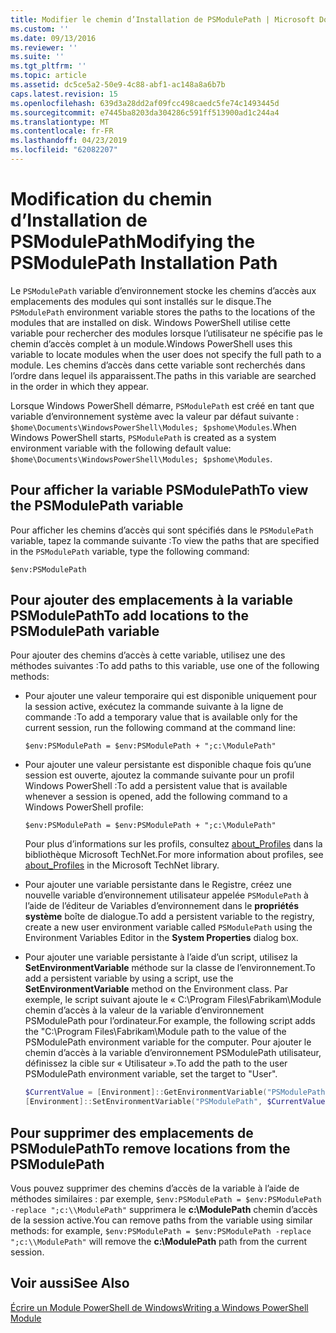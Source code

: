 ```yaml
---
title: Modifier le chemin d’Installation de PSModulePath | Microsoft Docs
ms.custom: ''
ms.date: 09/13/2016
ms.reviewer: ''
ms.suite: ''
ms.tgt_pltfrm: ''
ms.topic: article
ms.assetid: dc5ce5a2-50e9-4c88-abf1-ac148a8a6b7b
caps.latest.revision: 15
ms.openlocfilehash: 639d3a28dd2af09fcc498caedc5fe74c1493445d
ms.sourcegitcommit: e7445ba8203da304286c591ff513900ad1c244a4
ms.translationtype: MT
ms.contentlocale: fr-FR
ms.lasthandoff: 04/23/2019
ms.locfileid: "62082207"
---
```

# <a name="modifying-the-psmodulepath-installation-path"></a><span data-ttu-id="b3baf-102">Modification du chemin d’Installation de PSModulePath</span><span class="sxs-lookup"><span data-stu-id="b3baf-102">Modifying the PSModulePath Installation Path</span></span>

<span data-ttu-id="b3baf-103">Le `PSModulePath` variable d’environnement stocke les chemins d’accès aux emplacements des modules qui sont installés sur le disque.</span><span class="sxs-lookup"><span data-stu-id="b3baf-103">The `PSModulePath` environment variable stores the paths to the locations of the modules that are installed on disk.</span></span> <span data-ttu-id="b3baf-104">Windows PowerShell utilise cette variable pour rechercher des modules lorsque l’utilisateur ne spécifie pas le chemin d’accès complet à un module.</span><span class="sxs-lookup"><span data-stu-id="b3baf-104">Windows PowerShell uses this variable to locate modules when the user does not specify the full path to a module.</span></span> <span data-ttu-id="b3baf-105">Les chemins d’accès dans cette variable sont recherchés dans l’ordre dans lequel ils apparaissent.</span><span class="sxs-lookup"><span data-stu-id="b3baf-105">The paths in this variable are searched in the order in which they appear.</span></span>

<span data-ttu-id="b3baf-106">Lorsque Windows PowerShell démarre, `PSModulePath` est créé en tant que variable d’environnement système avec la valeur par défaut suivante : `$home\Documents\WindowsPowerShell\Modules; $pshome\Modules`.</span><span class="sxs-lookup"><span data-stu-id="b3baf-106">When Windows PowerShell starts, `PSModulePath` is created as a system environment variable with the following default value: `$home\Documents\WindowsPowerShell\Modules; $pshome\Modules`.</span></span>

## <a name="to-view-the-psmodulepath-variable"></a><span data-ttu-id="b3baf-107">Pour afficher la variable PSModulePath</span><span class="sxs-lookup"><span data-stu-id="b3baf-107">To view the PSModulePath variable</span></span>

<span data-ttu-id="b3baf-108">Pour afficher les chemins d’accès qui sont spécifiés dans le `PSModulePath` variable, tapez la commande suivante :</span><span class="sxs-lookup"><span data-stu-id="b3baf-108">To view the paths that are specified in the `PSModulePath` variable, type the following command:</span></span>

`$env:PSModulePath`

## <a name="to-add-locations-to-the-psmodulepath-variable"></a><span data-ttu-id="b3baf-109">Pour ajouter des emplacements à la variable PSModulePath</span><span class="sxs-lookup"><span data-stu-id="b3baf-109">To add locations to the PSModulePath variable</span></span>

<span data-ttu-id="b3baf-110">Pour ajouter des chemins d’accès à cette variable, utilisez une des méthodes suivantes :</span><span class="sxs-lookup"><span data-stu-id="b3baf-110">To add paths to this variable, use one of the following methods:</span></span>

- <span data-ttu-id="b3baf-111">Pour ajouter une valeur temporaire qui est disponible uniquement pour la session active, exécutez la commande suivante à la ligne de commande :</span><span class="sxs-lookup"><span data-stu-id="b3baf-111">To add a temporary value that is available only for the current session, run the following command at the command line:</span></span>

  `$env:PSModulePath = $env:PSModulePath + ";c:\ModulePath"`

- <span data-ttu-id="b3baf-112">Pour ajouter une valeur persistante est disponible chaque fois qu’une session est ouverte, ajoutez la commande suivante pour un profil Windows PowerShell :</span><span class="sxs-lookup"><span data-stu-id="b3baf-112">To add a persistent value that is available whenever a session is opened, add the following command to a Windows PowerShell profile:</span></span>

  `$env:PSModulePath = $env:PSModulePath + ";c:\ModulePath"`

  <span data-ttu-id="b3baf-113">Pour plus d’informations sur les profils, consultez [about_Profiles](/powershell/module/microsoft.powershell.core/about/about_profiles) dans la bibliothèque Microsoft TechNet.</span><span class="sxs-lookup"><span data-stu-id="b3baf-113">For more information about profiles, see [about_Profiles](/powershell/module/microsoft.powershell.core/about/about_profiles) in the Microsoft TechNet library.</span></span>

- <span data-ttu-id="b3baf-114">Pour ajouter une variable persistante dans le Registre, créez une nouvelle variable d’environnement utilisateur appelée `PSModulePath` à l’aide de l’éditeur de Variables d’environnement dans le **propriétés système** boîte de dialogue.</span><span class="sxs-lookup"><span data-stu-id="b3baf-114">To add a persistent variable to the registry, create a new user environment variable called `PSModulePath` using the Environment Variables Editor in the **System Properties** dialog box.</span></span>

- <span data-ttu-id="b3baf-115">Pour ajouter une variable persistante à l’aide d’un script, utilisez la **SetEnvironmentVariable** méthode sur la classe de l’environnement.</span><span class="sxs-lookup"><span data-stu-id="b3baf-115">To add a persistent variable by using a script, use the **SetEnvironmentVariable** method on the Environment class.</span></span> <span data-ttu-id="b3baf-116">Par exemple, le script suivant ajoute le « C:\Program Files\Fabrikam\Module chemin d’accès à la valeur de la variable d’environnement PSModulePath pour l’ordinateur.</span><span class="sxs-lookup"><span data-stu-id="b3baf-116">For example, the following script adds the "C:\Program Files\Fabrikam\Module path to the value of the PSModulePath environment variable for the computer.</span></span> <span data-ttu-id="b3baf-117">Pour ajouter le chemin d’accès à la variable d’environnement PSModulePath utilisateur, définissez la cible sur « Utilisateur ».</span><span class="sxs-lookup"><span data-stu-id="b3baf-117">To add the path to the user PSModulePath environment variable, set the target to "User".</span></span>

  ```powershell
  $CurrentValue = [Environment]::GetEnvironmentVariable("PSModulePath", "Machine")
  [Environment]::SetEnvironmentVariable("PSModulePath", $CurrentValue + ";C:\Program Files\Fabrikam\Modules", "Machine")

  ```

## <a name="to-remove-locations-from-the-psmodulepath"></a><span data-ttu-id="b3baf-118">Pour supprimer des emplacements de PSModulePath</span><span class="sxs-lookup"><span data-stu-id="b3baf-118">To remove locations from the PSModulePath</span></span>

<span data-ttu-id="b3baf-119">Vous pouvez supprimer des chemins d’accès de la variable à l’aide de méthodes similaires : par exemple, `$env:PSModulePath = $env:PSModulePath -replace ";c:\\ModulePath"` supprimera le **c:\ModulePath** chemin d’accès de la session active.</span><span class="sxs-lookup"><span data-stu-id="b3baf-119">You can remove paths from the variable using similar methods: for example, `$env:PSModulePath = $env:PSModulePath -replace ";c:\\ModulePath"` will remove the **c:\ModulePath** path from the current session.</span></span>

## <a name="see-also"></a><span data-ttu-id="b3baf-120">Voir aussi</span><span class="sxs-lookup"><span data-stu-id="b3baf-120">See Also</span></span>

[<span data-ttu-id="b3baf-121">Écrire un Module PowerShell de Windows</span><span class="sxs-lookup"><span data-stu-id="b3baf-121">Writing a Windows PowerShell Module</span></span>](./writing-a-windows-powershell-module.md)
